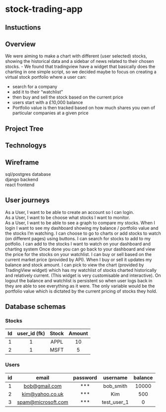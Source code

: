 # stock-trading-app
## Instuctions


## Overview
We were aiming to make a chart with different (user selected) stocks, showing the historical data and a sidebar of news related to their chosen stocks. - We found that tradingview have a widget that basically does the charting in one simple script, so we decided maybe to focus on creating a virtual stock portfolio where a user can:  
* search for a company  
* add it to their “watchlist”  
* then buy and sell the stock based on the current price  
* users start with a £10,000 balance  
* Portfolio value is then tracked based on how much shares you own of particular companies at a given price  

## Project Tree


## Technologys


## Wireframe
sql/postgres database  
django backend  
react frontend  
## User journeys
As a User, I want to be able to create an account so I can login.  
As a User, I want to be choose what stocks I want to monitor.  
As a User, I want to be able to see a graph to compare my stocks.
When I login I want to see my dashboard showing my balance / portfolio value and the stocks I’m watching. 
I can choose to go to charts or add stocks to watch (on different pages) using buttons.
I can search for stocks to add to my potfolio.
I can add to the stocks I want to watch on your dashboard and charting system
Once done you can go back to your dashboard and view the price for the stocks on your watchlist.
I can buy or sell based on the current market price (provided by API).
When I buy or sell it updates my balance and stock amount.
I can pick to view the chart (provided by TradingView widget) which has my watchlist of stocks charted historically and relatively current. (This widget is very customisable and interactive).
On logout the balance and watchlist is persistent so when user logs back in they are able to see everything as it were. The only variable would be the portfolio value which is dictated by the current pricing of stocks they hold.

## Database schemas
### Stocks
| Id | user_id (fk) | Stock | Amount |
|:--:|:------------:|:-----:|:------:|
|  1 |       1      |  APPL |   10   |
|  2 |       1      |  MSFT |    5   |

### Users
| id |        email       |     password    |   username  | balance |
|:--:|:------------------:|:---------------:|:-----------:|:-------:|
|  1 |    bob@gmail.com   |    ***    |  bob_smith  |   10000 |
|  2 |   kim@yahoo.co.uk  |    ***    |     Kim     |   500   |
|  3 | spam@microsoft.com | *** | test_user_1 |    0    |
